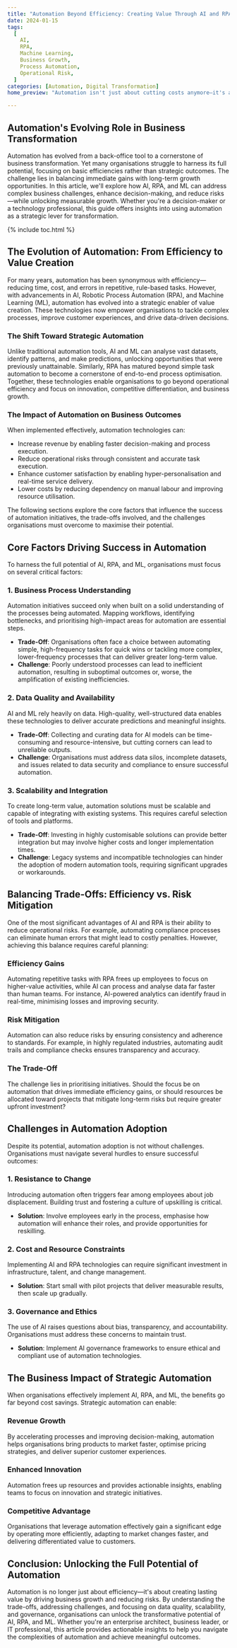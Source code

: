 ```yaml
---
title: "Automation Beyond Efficiency: Creating Value Through AI and RPA"
date: 2024-01-15
tags:
  [
    AI,
    RPA,
    Machine Learning,
    Business Growth,
    Process Automation,
    Operational Risk,
  ]
categories: [Automation, Digital Transformation]
home_preview: "Automation isn't just about cutting costs anymore—it's about driving innovation and growth. Discover how AI, RPA, and ML are transforming business processes by enhancing decision-making, reducing risks, and unlocking new opportunities. If you're ready to move beyond basic efficiencies and harness the full potential of strategic automation, this guide is your roadmap to success!"

---
```


## Automation's Evolving Role in Business Transformation

Automation has evolved from a back-office tool to a cornerstone of business transformation. Yet many organisations struggle to harness its full potential, focusing on basic efficiencies rather than strategic outcomes. The challenge lies in balancing immediate gains with long-term growth opportunities. In this article, we'll explore how AI, RPA, and ML can address complex business challenges, enhance decision-making, and reduce risks—while unlocking measurable growth. Whether you're a decision-maker or a technology professional, this guide offers insights into using automation as a strategic lever for transformation.

{% include toc.html %}

<!-- more -->

## The Evolution of Automation: From Efficiency to Value Creation

For many years, automation has been synonymous with efficiency—reducing time, cost, and errors in repetitive, rule-based tasks. However, with advancements in AI, Robotic Process Automation (RPA), and Machine Learning (ML), automation has evolved into a strategic enabler of value creation. These technologies now empower organisations to tackle complex processes, improve customer experiences, and drive data-driven decisions.

### The Shift Toward Strategic Automation

Unlike traditional automation tools, AI and ML can analyse vast datasets, identify patterns, and make predictions, unlocking opportunities that were previously unattainable. Similarly, RPA has matured beyond simple task automation to become a cornerstone of end-to-end process optimisation. Together, these technologies enable organisations to go beyond operational efficiency and focus on innovation, competitive differentiation, and business growth.

### The Impact of Automation on Business Outcomes

When implemented effectively, automation technologies can:

- Increase revenue by enabling faster decision-making and process execution.
- Reduce operational risks through consistent and accurate task execution.
- Enhance customer satisfaction by enabling hyper-personalisation and real-time service delivery.
- Lower costs by reducing dependency on manual labour and improving resource utilisation.

The following sections explore the core factors that influence the success of automation initiatives, the trade-offs involved, and the challenges organisations must overcome to maximise their potential.

## Core Factors Driving Success in Automation

To harness the full potential of AI, RPA, and ML, organisations must focus on several critical factors:

### 1. Business Process Understanding

Automation initiatives succeed only when built on a solid understanding of the processes being automated. Mapping workflows, identifying bottlenecks, and prioritising high-impact areas for automation are essential steps.

- **Trade-Off**: Organisations often face a choice between automating simple, high-frequency tasks for quick wins or tackling more complex, lower-frequency processes that can deliver greater long-term value.
- **Challenge**: Poorly understood processes can lead to inefficient automation, resulting in suboptimal outcomes or, worse, the amplification of existing inefficiencies.

### 2. Data Quality and Availability

AI and ML rely heavily on data. High-quality, well-structured data enables these technologies to deliver accurate predictions and meaningful insights.

- **Trade-Off**: Collecting and curating data for AI models can be time-consuming and resource-intensive, but cutting corners can lead to unreliable outputs.
- **Challenge**: Organisations must address data silos, incomplete datasets, and issues related to data security and compliance to ensure successful automation.

### 3. Scalability and Integration

To create long-term value, automation solutions must be scalable and capable of integrating with existing systems. This requires careful selection of tools and platforms.

- **Trade-Off**: Investing in highly customisable solutions can provide better integration but may involve higher costs and longer implementation times.
- **Challenge**: Legacy systems and incompatible technologies can hinder the adoption of modern automation tools, requiring significant upgrades or workarounds.

## Balancing Trade-Offs: Efficiency vs. Risk Mitigation

One of the most significant advantages of AI and RPA is their ability to reduce operational risks. For example, automating compliance processes can eliminate human errors that might lead to costly penalties. However, achieving this balance requires careful planning:

### Efficiency Gains

Automating repetitive tasks with RPA frees up employees to focus on higher-value activities, while AI can process and analyse data far faster than human teams. For instance, AI-powered analytics can identify fraud in real-time, minimising losses and improving security.

### Risk Mitigation

Automation can also reduce risks by ensuring consistency and adherence to standards. For example, in highly regulated industries, automating audit trails and compliance checks ensures transparency and accuracy.

### The Trade-Off

The challenge lies in prioritising initiatives. Should the focus be on automation that drives immediate efficiency gains, or should resources be allocated toward projects that mitigate long-term risks but require greater upfront investment?

## Challenges in Automation Adoption

Despite its potential, automation adoption is not without challenges. Organisations must navigate several hurdles to ensure successful outcomes:

### 1. Resistance to Change

Introducing automation often triggers fear among employees about job displacement. Building trust and fostering a culture of upskilling is critical.

- **Solution**: Involve employees early in the process, emphasise how automation will enhance their roles, and provide opportunities for reskilling.

### 2. Cost and Resource Constraints

Implementing AI and RPA technologies can require significant investment in infrastructure, talent, and change management.

- **Solution**: Start small with pilot projects that deliver measurable results, then scale up gradually.

### 3. Governance and Ethics

The use of AI raises questions about bias, transparency, and accountability. Organisations must address these concerns to maintain trust.

- **Solution**: Implement AI governance frameworks to ensure ethical and compliant use of automation technologies.

## The Business Impact of Strategic Automation

When organisations effectively implement AI, RPA, and ML, the benefits go far beyond cost savings. Strategic automation can enable:

### Revenue Growth

By accelerating processes and improving decision-making, automation helps organisations bring products to market faster, optimise pricing strategies, and deliver superior customer experiences.

### Enhanced Innovation

Automation frees up resources and provides actionable insights, enabling teams to focus on innovation and strategic initiatives.

### Competitive Advantage

Organisations that leverage automation effectively gain a significant edge by operating more efficiently, adapting to market changes faster, and delivering differentiated value to customers.

## Conclusion: Unlocking the Full Potential of Automation

Automation is no longer just about efficiency—it's about creating lasting value by driving business growth and reducing risks. By understanding the trade-offs, addressing challenges, and focusing on data quality, scalability, and governance, organisations can unlock the transformative potential of AI, RPA, and ML. Whether you're an enterprise architect, business leader, or IT professional, this article provides actionable insights to help you navigate the complexities of automation and achieve meaningful outcomes.
